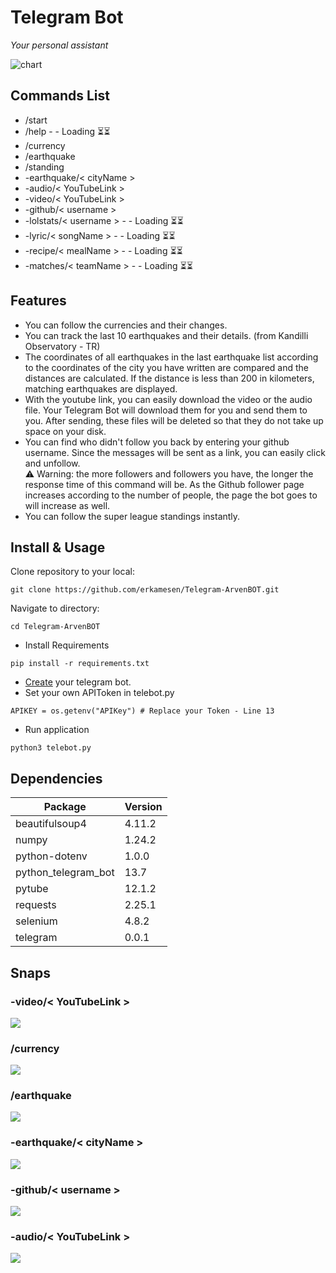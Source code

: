 # Telegram Bot

<i>Your personal assistant</i>


<img src="./fchart.png" alt="chart">



## Commands List
- /start
- /help - - Loading ⏳⏳
- /currency 
- /earthquake 
- /standing
- -earthquake/< cityName > 
- -audio/< YouTubeLink >
- -video/< YouTubeLink >
- -github/< username >
- -lolstats/< username > - - Loading ⏳⏳
- -lyric/< songName > - - Loading ⏳⏳
- -recipe/< mealName > - - Loading ⏳⏳
- -matches/< teamName > - - Loading ⏳⏳


## Features
- You can follow the currencies and their changes. 
- You can track the last 10 earthquakes and their details. (from Kandilli Observatory - TR)
- The coordinates of all earthquakes in the last earthquake list according to the coordinates of the city you have written are compared and the distances are calculated. If the distance is less than 200 in kilometers, matching earthquakes are displayed.
- With the youtube link, you can easily download the video or the audio file. Your Telegram Bot will download them for you and send them to you. After sending, these files will be deleted so that they do not take up space on your disk.
- You can find  who didn't follow you back by entering your github username. Since the messages will be sent as a link, you can easily click and unfollow. <br>
⚠️ Warning: the more followers and followers you have, the longer the response time of this command will be. As the Github follower page increases according to the number of people, the page the bot goes to will increase as well.
- You can follow the super league standings instantly.


## Install & Usage
Clone repository to your local:
```
git clone https://github.com/erkamesen/Telegram-ArvenBOT.git
```
Navigate to directory:
```
cd Telegram-ArvenBOT
```
- Install Requirements
```
pip install -r requirements.txt
```
- [Create](https://sendpulse.com/knowledge-base/chatbot/telegram/create-telegram-chatbot) your telegram bot.
- Set your own APIToken in telebot.py 
```
APIKEY = os.getenv("APIKey") # Replace your Token - Line 13
```

- Run application
```
python3 telebot.py
```

## Dependencies

<table>
<thead>
<tr><th>Package</th><th>Version</th></tr>
</thead>
<tbody>
<tr><td>beautifulsoup4</td><td>4.11.2</td></tr>
<tr><td>numpy</td><td>1.24.2</td></tr>
<tr><td>python-dotenv</td><td>1.0.0</td></tr>
<tr><td>python_telegram_bot</td><td>13.7</td></tr>
<tr><td>pytube</td><td>12.1.2</td></tr>
<tr><td>requests</td><td>2.25.1</td></tr>
<tr><td>selenium</td><td>4.8.2</td></tr>
<tr><td>telegram</td><td>0.0.1</td></tr>
</tbody>
</table>

## Snaps

### -video/< YouTubeLink > 
<img src="./images/video.png" >

### /currency 
<img src="./images/currency.png" >

### /earthquake 
<img src="./images/earthquake.png" >

### -earthquake/< cityName > 
<img src="./images/near_earthquakes.png" >

### -github/< username > 
<img src="./images/github.png" >


### -audio/< YouTubeLink > 
<img src="./images/audio.png" >







